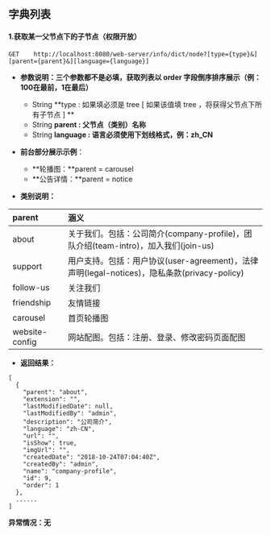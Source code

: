## 字典列表

#### 1.获取某一父节点下的子节点（权限开放）

```
GET    http://localhost:8080/web-server/info/dict/node?[type={type}&][parent={parent}&][language={language}]
```

* **参数说明：三个参数都不是必填，获取列表以 order 字段倒序排序展示（例：100在最前，1在最后）**

  * String  **type :  如果填必须是 tree \[ 如果该值填 tree ，将获得父节点下所有子节点 \] **
  * String  **parent : 父节点（类别）名称**
  * String  **language : 语言必须使用下划线格式，例：zh\_CN**

* **前台部分展示示例**：

  * **轮播图：**parent = carousel
  * **公告详情：**parent = notice

* **类别说明：**

| parent | 涵义 |
| :--- | :--- |
| about | 关于我们。包括：公司简介\(company-profile\)，团队介绍\(team-intro\)，加入我们\(join-us\) |
| support | 用户支持。包括：用户协议\(user-agreement\)，法律声明\(legal-notices\)，隐私条款\(privacy-policy\) |
| follow-us | 关注我们 |
| friendship | 友情链接 |
| carousel | 首页轮播图 |
| website-config | 网站配图。包括：注册、登录、修改密码页面配图 |

* **返回结果：**

```
[
  {
    "parent": "about",
    "extension": "",
    "lastModifiedDate": null,
    "lastModifiedBy": "admin",
    "description": "公司简介",
    "language": "zh-CN",
    "url": "",
    "isShow": true,
    "imgUrl": "",
    "createdDate": "2018-10-24T07:04:40Z",
    "createdBy": "admin",
    "name": "company-profile",
    "id": 9,
    "order": 1
  },
  ......
]
```

**异常情况：无**

